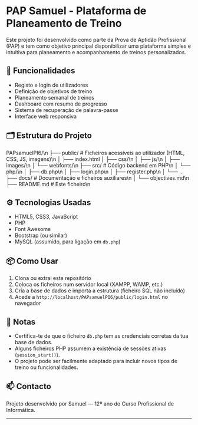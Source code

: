 # PAP Samuel - Plataforma de Planeamento de Treino

Este projeto foi desenvolvido como parte da Prova de Aptidão Profissional (PAP) e tem como objetivo principal disponibilizar uma plataforma simples e intuitiva para planeamento e acompanhamento de treinos personalizados.

## 🧠 Funcionalidades

- Registo e login de utilizadores
- Definição de objetivos de treino
- Planeamento semanal de treinos
- Dashboard com resumo de progresso
- Sistema de recuperação de palavra-passe
- Interface web responsiva

## 🗂 Estrutura do Projeto

PAPsamuelPI6/\n
├── public/                # Ficheiros acessíveis ao utilizador (HTML, CSS, JS, imagens)\n
│   ├── index.html
│   ├── css/\n
│   ├── js/\n
│   ├── images/\n
│   └── webfonts/\n
├── src/                   # Código backend em PHP\n
│   └── php/\n
│       ├── db.php\n
│       ├── login.php\n
│       ├── register.php\n
│       └── ...
├── docs/                  # Documentação e ficheiros auxiliares\n
│   └── objectives.md\n
├── README.md              # Este ficheiro\n

## ⚙️ Tecnologias Usadas

- HTML5, CSS3, JavaScript
- PHP
- Font Awesome
- Bootstrap (ou similar)
- MySQL (assumido, para ligação em `db.php`)

## 📦 Como Usar

1. Clona ou extrai este repositório
2. Coloca os ficheiros num servidor local (XAMPP, WAMP, etc.)
3. Cria a base de dados e importa a estrutura (ficheiro SQL não incluído)
4. Acede a `http://localhost/PAPsamuelPI6/public/login.html` no navegador

## 🧾 Notas

- Certifica-te de que o ficheiro `db.php` tem as credenciais corretas da tua base de dados.
- Alguns ficheiros PHP assumem a existência de sessões ativas (`session_start()`).
- O projeto pode ser facilmente adaptado para incluir novos tipos de treino ou funcionalidades.

## 📫 Contacto

Projeto desenvolvido por Samuel — 12º ano do Curso Profissional de Informática.

---

